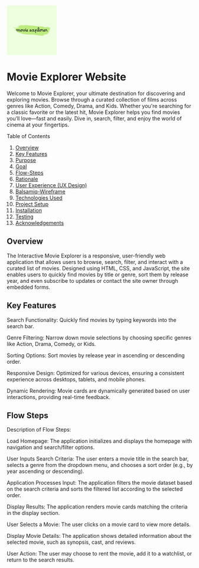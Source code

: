 ![movie-explorer-logo](assets/images/movie-explorer-logo.jpeg)

# Movie Explorer Website
Welcome to Movie Explorer, your ultimate destination for discovering and exploring movies. Browse through a curated collection of films across genres like Action, Comedy, Drama, and Kids. Whether you're searching for a classic favorite or the latest hit, Movie Explorer helps you find movies you’ll love—fast and easily. Dive in, search, filter, and enjoy the world of cinema at your fingertips.


Table of Contents
1. [Overview](#overview)
2. [Key Features](#key-features)
3. [Purpose](#purpose)
4. [Goal](#goal)
5. [Flow-Steps](#flow-steps)
6. [Rationale](#rationale)
7. [User Experience (UX Design)](#user-experience-ux-design)
8. [Balsamiq-Wireframe](#balsamiq-wireframe)
8. [Technologies Used](#technologies-used)
9. [Project Setup](#project-setup)
10. [Installation](#installation)
11. [Testing](#testing)
12. [Acknowledgements](#acknowledgements)



## Overview

The Interactive Movie Explorer is a responsive, user-friendly web application that allows users to browse, search, filter, and interact with a curated list of movies. Designed using HTML, CSS, and JavaScript, the site enables users to quickly find movies by title or genre, sort them by release year, and even subscribe to updates or contact the site owner through embedded forms.

## Key Features 

Search Functionality: Quickly find movies by typing keywords into the search bar.

Genre Filtering: Narrow down movie selections by choosing specific genres like Action, Drama, Comedy, or Kids.

Sorting Options: Sort movies by release year in ascending or descending order.

Responsive Design: Optimized for various devices, ensuring a consistent experience across desktops, tablets, and mobile phones.

Dynamic Rendering: Movie cards are dynamically generated based on user interactions, providing real-time feedback.

## Flow Steps

Description of Flow Steps:

Load Homepage: The application initializes and displays the homepage with navigation and search/filter options.

User Inputs Search Criteria: The user enters a movie title in the search bar, selects a genre from the dropdown menu, and chooses a sort order (e.g., by year ascending or descending).

Application Processes Input: The application filters the movie dataset based on the search criteria and sorts the filtered list according to the selected order.

Display Results: The application renders movie cards matching the criteria in the display section.

User Selects a Movie: The user clicks on a movie card to view more details.

Display Movie Details: The application shows detailed information about the selected movie, such as synopsis, cast, and reviews.

User Action: The user may choose to rent the movie, add it to a watchlist, or return to the search results.

